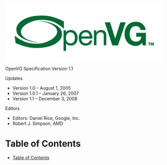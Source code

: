 <img src="figures/OpenVG.png"/>

OpenVG Specification Version 1.1

Updates
* Version 1.0 – August 1, 2005
* Version 1.0.1 – January 26, 2007
* Version 1.1 – December 3, 2008

Editors
* Editors: Daniel Rice, Google, Inc.
* Robert J. Simpson, AMD

# Table of Contents
<a name="table-of-contents"> </a>

<!-- TOC depthFrom:1 depthTo:6 withLinks:1 updateOnSave:1 orderedList:0 -->

- [Table of Contents](#table-of-contents)

<!-- /TOC -->
